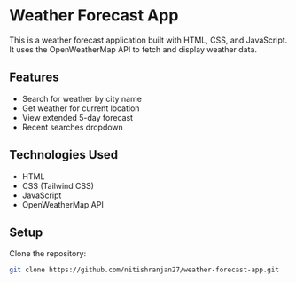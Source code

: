 # Weather Forecast App

This is a weather forecast application built with HTML, CSS, and JavaScript. It uses the OpenWeatherMap API to fetch and display weather data.

## Features
- Search for weather by city name
- Get weather for current location
- View extended 5-day forecast
- Recent searches dropdown


## Technologies Used

- HTML
- CSS (Tailwind CSS)
- JavaScript
- OpenWeatherMap API

## Setup
Clone the repository:
```bash
git clone https://github.com/nitishranjan27/weather-forecast-app.git
